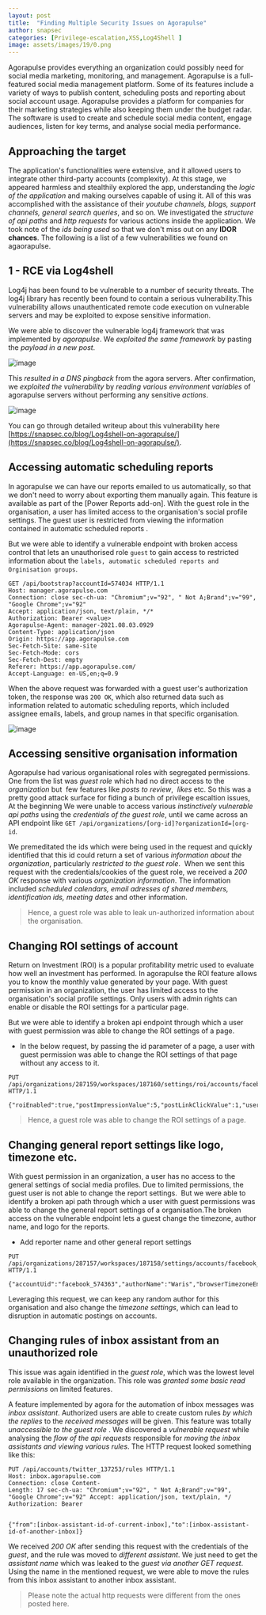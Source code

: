 ```yaml
---
layout: post
title:  "Finding Multiple Security Issues on Agorapulse"
author: snapsec
categories: [Privilege-escalation,XSS,Log4Shell ]
image: assets/images/19/0.png
---
```






Agorapulse provides everything an organization could possibly need for social media marketing, monitoring, and management. Agorapulse is a full-featured social media management platform. Some of its features include a variety of ways to publish content, scheduling posts and reporting about social account usage. Agorapulse provides a platform for companies for their marketing strategies while also keeping them under the budget radar. The software is used to create and schedule social media content, engage audiences, listen for key terms, and analyse social media performance.


## Approaching the target

The application's functionalities were extensive, and it allowed users to integrate other third-party accounts (complexity). At this stage, we appeared harmless and stealthily explored the app, understanding the *logic of the application* and making ourselves capable of using it. All of this was accomplished with the assistance of their *youtube channels, blogs, support channels, general search queries*, and so on. We investigated the *structure of api paths* and *http requests* for various actions inside the application. We took note of the *ids being used* so that we don't miss out on any **IDOR chances**. The following is a list of a few vulnerabilities we found on agaorapulse.




## 1 - RCE via Log4shell

Log4j has been found to be vulnerable to a number of security threats. The log4j library has recently been found to contain a serious vulnerability.This vulnerability allows unauthenticated remote code execution on vulnerable servers and may be exploited to expose sensitive information.

We were able to discover the vulnerable log4j framework that was implemented by *agorapulse*. We *exploited the same framework* by pasting the *payload in a new post*.

![image](https://user-images.githubusercontent.com/88488902/196965064-21210527-1944-4644-9794-0c679ba73c22.png)


This *resulted in a DNS pingback* from the agora servers. After confirmation, we *exploited the vulnerability* by *reading various environment variables* of agorapulse servers without performing any sensitive *actions*. 


![image](https://user-images.githubusercontent.com/88488902/196965165-a77a7a2c-4c32-44d3-b90c-4e81296cdb1c.png)


You can go through detailed writeup about this vulnerability here [https://snapsec.co/blog/Log4shell-on-agorapulse/](https://snapsec.co/blog/Log4shell-on-agorapulse/).

## Accessing automatic scheduling reports

In agorapulse we can have our reports emailed to us automatically, so that we don't need to worry about exporting them manually again. This feature is available as part of the [Power Reports add-on].
With the guest role in the organisation, a user has limited access to the organisation's social profile settings. The guest user is restricted from viewing the information contained in automatic scheduled reports .

But we were able to identify a vulnerable endpoint with broken access control that lets an unauthorised role `guest` to gain access to restricted information about the `labels, automatic scheduled reports and Orginisation groups`.

```http
GET /api/bootstrap?accountId=574034 HTTP/1.1 
Host: manager.agorapulse.com 
Connection: close sec-ch-ua: "Chromium";v="92", " Not A;Brand";v="99", "Google Chrome";v="92" 
Accept: application/json, text/plain, */* 
Authorization: Bearer <value> 
Agorapulse-Agent: manager-2021.08.03.0929 
Content-Type: application/json 
Origin: https://app.agorapulse.com 
Sec-Fetch-Site: same-site 
Sec-Fetch-Mode: cors 
Sec-Fetch-Dest: empty 
Referer: https://app.agorapulse.com/ 
Accept-Language: en-US,en;q=0.9

```
When the above request was forwarded with a guest user's authorization token, the response was `200 OK`, which also returned data such as information related to automatic scheduling reports, which included assignee emails, labels, and group names in that specific organisation.


![image](https://user-images.githubusercontent.com/88488902/197342406-63ab17e9-faa6-42c4-b54e-391998c60209.png)



##  Accessing sensitive organisation information

Agorapulse had various organisational roles with segregated permissions. One from the list was *guest role* which had no direct access to the *organization* but  few features like *posts to review*,  *likes* etc. So this was a pretty good attack surface for fiding a bunch of privilege escaltion issues, At the beginning We were unable to access various *instinctively vulnerable api paths* using the *credentials of the guest role*, until we came across an API endpoint like `GET /api/organizations/[org-id]?organizationId=[org-id`. 

We premeditated the ids which were being used in the request and quickly identified that this id could return a set of various *information about the organization*, particularly *restricted to the guest role*.  When we sent this request with the credentials/cookies of the guest role, we received a *200 OK* response with various *organization information*. The information included *scheduled calendars, email adresses of shared members, identification ids, meeting dates* and other information.


> Hence, a guest role was able to leak un-authorized information about the organisation.


## Changing ROI settings of account

Return on Investment (ROI) is a popular profitability metric used to evaluate how well an investment has performed. In agorapulse the ROI feature allows you to know the monthly value generated by your page.
With guest permission in an organization, the user has limited access to the organisation's social profile settings. Only users with admin rights can enable or disable the ROI settings for a particular page.

But we were able to identify a broken api endpoint through which a user with guest permission was able to change the ROI settings of a page.

- In the below request, by passing the id parameter of a page, a user with guest permission was able to change the ROI settings of that page without any access to it.

```http
PUT /api/organizations/287159/workspaces/187160/settings/roi/accounts/facebook_574024 HTTP/1.1

{"roiEnabled":true,"postImpressionValue":5,"postLinkClickValue":1,"userEngagedValue":1,"accountUid":"facebook_574024"}
```

> Hence, a guest role was able to change the ROI settings of a page.


## Changing general report settings like logo, timezone etc.

With guest permission in an organization, a user has no access to the general settings of social media profiles. Due to limited permissions, the guest user is not able to change the report settings. 
But we were able to identify a broken api path through which a user with guest permissions was able to change the general report settings of a organisation.The broken access on the vulnerable endpoint lets a guest change the timezone, author name, and logo for the reports.

- Add reporter name and other general report settings
```http
PUT /api/organizations/287157/workspaces/187158/settings/accounts/facebook_574363 HTTP/1.1

{"accountUid":"facebook_574363","authorName":"Waris","browserTimezoneEnabled":true,"locale":"en","timezone":"Asia/Calcutta"}
```

Leveraging this request, we can keep any random author for this organisation and also change the *timezone settings*, which can lead to disruption in automatic postings on accounts.


## Changing rules of inbox assistant from an unauthorized role

This issue was again identified in the *guest role*, which was the lowest level role available in the organization. This role was *granted some basic read permissions* on limited features.

A feature implemented by agora for the automation of inbox messages was *inbox assistant*. Authorized users are able to create custom rules *by which the replies* to the *received messages* will be given. This feature was totally *unaccessible to the guest role* . We discovered a *vulnerable request* while analysing the *flow of the api requests* responsible for *moving the inbox assistants and viewing various rules*. The HTTP request looked something like this:

```http
PUT /api/accounts/twitter_137253/rules HTTP/1.1 
Host: inbox.agorapulse.com 
Connection: close Content-
Length: 17 sec-ch-ua: "Chromium";v="92", " Not A;Brand";v="99", "Google Chrome";v="92" Accept: application/json, text/plain, */ 
Authorization: Bearer


{"from":[inbox-assistant-id-of-current-inbox],"to":[inbox-assistant-id-of-another-inbox]}
```

We received _200 OK_ after sending this request with the credentials of the *guest*, and the rule was moved to *different assistant*. We just need to get the *assistant name* which was leaked to the *guest via another GET request*. Using the name in the mentioned request, we were able to move the rules from this inbox assistant to another inbox assistant.

> Please note the actual http requests were different from the ones posted here.
